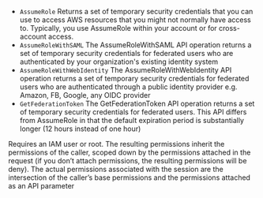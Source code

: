 - `AssumeRole`
Returns a set of temporary security credentials that you can use to access AWS resources that you might not normally have access to. Typically, you use AssumeRole within your account or for cross-account access.
- `AssumeRoleWithSAML`
The AssumeRoleWithSAML API operation returns a set of temporary security credentials for federated users who are authenticated by your organization's existing identity system
- `AssumeRoleWithWebIdentity`
The AssumeRoleWithWebIdentity API operation returns a set of temporary security credentials for federated users who are authenticated through a public identity provider e.g. Amazon, FB, Google, any OIDC provider
- `GetFederationToken`
The GetFederationToken API operation returns a set of temporary security credentials for federated users. This API differs from AssumeRole in that the default expiration period is substantially longer (12 hours instead of one hour)

Requires an IAM user or root. The resulting permissions inherit the permissions of the caller, scoped down by the permissions attached in the request (if you don’t attach permissions, the resulting permissions will be deny). The actual permissions associated with the session are the intersection of the caller’s base permissions and the permissions attached as an API parameter